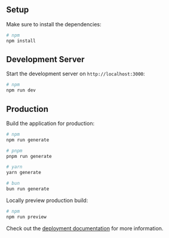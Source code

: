 ## Setup

Make sure to install the dependencies:

```bash
# npm
npm install

```

## Development Server

Start the development server on `http://localhost:3000`:

```bash
# npm
npm run dev

```

## Production

Build the application for production:

```bash
# npm
npm run generate

# pnpm
pnpm run generate

# yarn
yarn generate

# bun
bun run generate

```

Locally preview production build:

```bash
# npm
npm run preview

```

Check out the [deployment documentation](https://nuxt.com/docs/getting-started/deployment) for more information.

